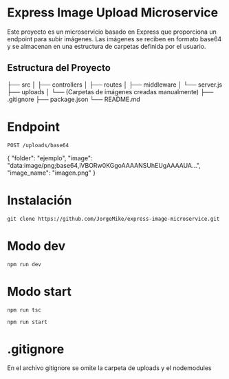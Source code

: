 # Express Image Upload Microservice

Este proyecto es un microservicio basado en Express que proporciona un endpoint para subir imágenes. Las imágenes se reciben en formato base64 y se almacenan en una estructura de carpetas definida por el usuario.

## Estructura del Proyecto

├── src
│ ├── controllers
│ ├── routes
│ ├── middleware
│ └── server.js
├── uploads
│ └── (Carpetas de imágenes creadas manualmente)
├── .gitignore
├── package.json
└── README.md

# Endpoint

`POST /uploads/base64`

{
"folder": "ejemplo",
"image": "data:image/png;base64,iVBORw0KGgoAAAANSUhEUgAAAAUA...",
"image_name": "imagen.png"
}

# Instalación

`git clone https://github.com/JorgeMike/express-image-microservice.git`

# Modo dev

`npm run dev`

# Modo start

`npm run tsc`

`npm run start`

# .gitignore

En el archivo gitignore se omite la carpeta de uploads y el nodemodules
